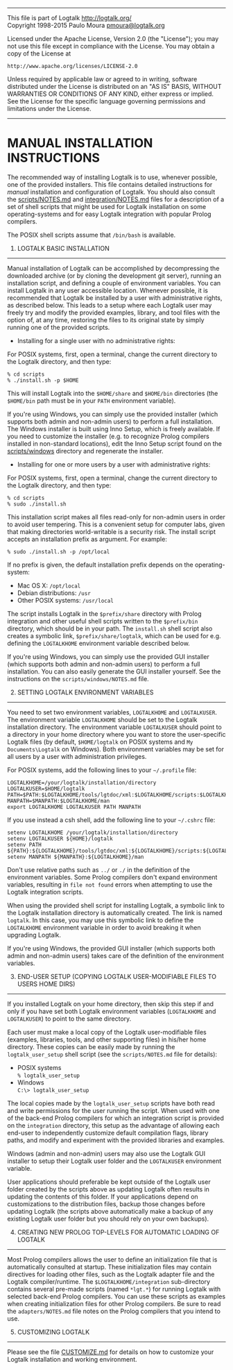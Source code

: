 ________________________________________________________________________

This file is part of Logtalk <http://logtalk.org/>  
Copyright 1998-2015 Paulo Moura <pmoura@logtalk.org>

Licensed under the Apache License, Version 2.0 (the "License");
you may not use this file except in compliance with the License.
You may obtain a copy of the License at

    http://www.apache.org/licenses/LICENSE-2.0

Unless required by applicable law or agreed to in writing, software
distributed under the License is distributed on an "AS IS" BASIS,
WITHOUT WARRANTIES OR CONDITIONS OF ANY KIND, either express or implied.
See the License for the specific language governing permissions and
limitations under the License.
________________________________________________________________________


MANUAL INSTALLATION INSTRUCTIONS
================================

The recommended way of installing Logtalk is to use, whenever possible, one 
of the provided installers. This file contains detailed instructions for 
*manual* installation and configuration of Logtalk. You should also consult 
the [scripts/NOTES.md](scripts/NOTES.md) and
[integration/NOTES.md](integration/NOTES.md) files for a description of a
set of shell scripts that might be used for Logtalk installation on some
operating-systems and for easy Logtalk integration with popular Prolog 
compilers.

The POSIX shell scripts assume that `/bin/bash` is available.


1. LOGTALK BASIC INSTALLATION
-----------------------------

Manual installation of Logtalk can be accomplished by decompressing the
downloaded archive (or by cloning the development git server), running an
installation script, and defining a couple of environment variables. You can
install Logtalk in any user accessible location. Whenever possible, it is
recommended that Logtalk be installed by a user with administrative rights,
as described below. This leads to a setup where each Logtalk user may freely
try and modify the provided examples, library, and tool files with the option
of, at any time, restoring the files to its original state by simply running
one of the provided scripts.


* Installing for a single user with no administrative rights:

For POSIX systems, first, open a terminal, change the current directory to
the Logtalk directory, and then type:

	% cd scripts
	% ./install.sh -p $HOME

This will install Logtalk into the `$HOME/share` and `$HOME/bin` directories
(the `$HOME/bin` path must be in your `PATH` environment variable).

If you're using Windows, you can simply use the provided installer (which
supports both admin and non-admin users) to perform a full installation.
The Windows installer is built using Inno Setup, which is freely available.
If you need to customize the installer (e.g. to recognize Prolog compilers
installed in non-standard locations), edit the Inno Setup script found on
the [scripts/windows](scripts/windows) directory and regenerate the installer.


* Installing for one or more users by a user with administrative rights:

For POSIX systems, first, open a terminal, change the current directory to
the Logtalk directory, and then type:

	% cd scripts
	% sudo ./install.sh

This installation script makes all files read-only for non-admin users in 
order to avoid user tempering. This is a convenient setup for computer labs, 
given that making directories world-writable is a security risk. The install
script accepts an installation prefix as argument. For example:

	% sudo ./install.sh -p /opt/local

If no prefix is given, the default installation prefix depends on the
operating-system:

* Mac OS X:				`/opt/local`
* Debian distributions:	`/usr`
* Other POSIX systems:	`/usr/local`

The script installs Logtalk in the `$prefix/share` directory with Prolog
integration and other useful shell scripts written to the `$prefix/bin`
directory, which should be in your path. The `install.sh` shell script also
creates a symbolic link, `$prefix/share/logtalk`, which can be used for e.g.
defining the `LOGTALKHOME` environment variable described below.

If you're using Windows, you can simply use the provided GUI installer (which
supports both admin and non-admin users) to perform a full installation. You
can also easily generate the GUI installer yourself. See the instructions on
the `scripts/windows/NOTES.md` file.


2. SETTING LOGTALK ENVIRONMENT VARIABLES
----------------------------------------

You need to set two environment variables, `LOGTALKHOME` and `LOGTALKUSER`.
The environment variable `LOGTALKHOME` should be set to the Logtalk installation 
directory. The environment variable `LOGTALKUSER` should point to a directory 
in your home directory where you want to store the user-specific Logtalk files
(by default, `$HOME/logtalk` on POSIX systems and `My Documents\Logtalk` on 
Windows). Both environment variables may be set for all users by a user with 
administration privileges.

For POSIX systems, add the following lines to your `~/.profile` file:

	LOGTALKHOME=/your/logtalk/installation/directory
	LOGTALKUSER=$HOME/logtalk
	PATH=$PATH:$LOGTALKHOME/tools/lgtdoc/xml:$LOGTALKHOME/scripts:$LOGTALKHOME/integration
	MANPATH=$MANPATH:$LOGTALKHOME/man
	export LOGTALKHOME LOGTALKUSER PATH MANPATH

If you use instead a csh shell, add the following line to your `~/.cshrc` file:

	setenv LOGTALKHOME /your/logtalk/installation/directory
	setenv LOGTALKUSER ${HOME}/logtalk
	setenv PATH ${PATH}:${LOGTALKHOME}/tools/lgtdoc/xml:${LOGTALKHOME}/scripts:${LOGTALKHOME}/integration
	setenv MANPATH ${MANPATH}:${LOGTALKHOME}/man

Don't use relative paths such as `../` or `./` in the definition of the environment
variables. Some Prolog compilers don't expand environment variables, resulting
in `file not found` errors when attempting to use the Logtalk integration scripts.

When using the provided shell script for installing Logtalk, a symbolic link 
to the Logtalk installation directory is automatically created. The link is 
named `logtalk`. In this case, you may use this symbolic link to define the 
`LOGTALKHOME` environment variable in order to avoid breaking it when upgrading 
Logtalk.

If you're using Windows, the provided GUI installer (which supports both admin
and non-admin users) takes care of the definition of the environment variables.


3. END-USER SETUP (COPYING LOGTALK USER-MODIFIABLE FILES TO USERS HOME DIRS)
----------------------------------------------------------------------------

If you installed Logtalk on your home directory, then skip this step if and only
if you have set both Logtalk environment variables (`LOGTALKHOME` and `LOGTALKUSER`)
to point to the same directory.

Each user must make a local copy of the Logtalk user-modifiable files (examples,
libraries, tools, and other supporting files) in his/her home directory. These
copies can be easily made by running the `logtalk_user_setup` shell script (see
the `scripts/NOTES.md` file for details):

* POSIX systems  
	`% logtalk_user_setup`
* Windows  
	`C:\> logtalk_user_setup`

The local copies made by the `logtalk_user_setup` scripts have both read and
write permissions for the user running the script. When used with one of the 
back-end Prolog compilers for which an integration script is provided on 
the `integration` directory, this setup as the advantage of allowing each 
end-user to independently customize default compilation flags, library 
paths, and modify and experiment with the provided libraries and examples.

Windows (admin and non-admin) users may also use the Logtalk GUI installer
to setup their Logtalk user folder and the `LOGTALKUSER` environment variable.

User applications should preferable be kept outside of the Logtalk user folder
created by the scripts above as updating Logtalk often results in updating the
contents of this folder. If your applications depend on customizations to the
distribution files, backup those changes before updating Logtalk (the scripts
above automatically make a backup of any existing Logtalk user folder but you
should rely on your own backups).


4. CREATING NEW PROLOG TOP-LEVELS FOR AUTOMATIC LOADING OF LOGTALK
------------------------------------------------------------------

Most Prolog compilers allows the user to define an initialization file that
is automatically consulted at startup. These initialization files may contain
directives for loading other files, such as the Logtalk adapter file and the
Logtalk compiler/runtime. The `$LOGTALKHOME/integration` sub-directory 
contains several pre-made scripts (named `*lgt.*`) for running Logtalk with 
selected back-end Prolog compilers. You can use these scripts as examples 
when creating initialization files for other Prolog compilers. Be sure to 
read the `adapters/NOTES.md` file notes on the Prolog compilers that you 
intend to use.


5. CUSTOMIZING LOGTALK
----------------------

Please see the file [CUSTOMIZE.md](CUSTOMIZE.md) for details on how to
customize your Logtalk installation and working environment.
